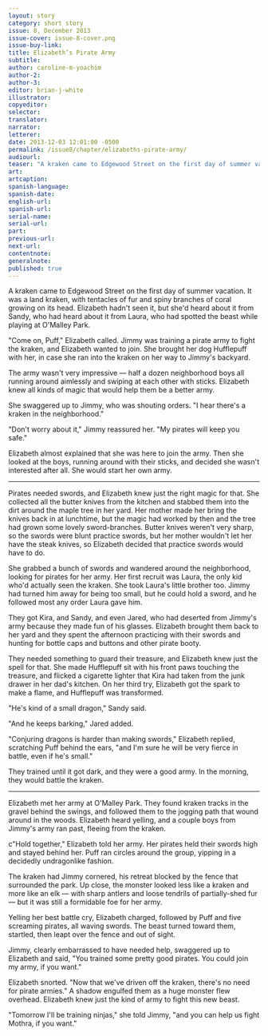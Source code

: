 ```yaml
---
layout: story
category: short story
issue: 8, December 2013
issue-cover: issue-8-cover.png
issue-buy-link:
title: Elizabeth’s Pirate Army
subtitle:
author: caroline-m-yoachim
author-2:
author-3:
editor: brian-j-white
illustrator:
copyeditor:
selector:
translator:
narrator:
letterer:
date: 2013-12-03 12:01:00 -0500
permalink: /issue8/chapter/elizabeths-pirate-army/
audiourl:
teaser: "A kraken came to Edgewood Street on the first day of summer vacation."
art:
artcaption:
spanish-language:
spanish-date:
english-url:
spanish-url:
serial-name:
serial-url:
part:
previous-url:
next-url:
contentnote:
generalnote:
published: true
---
```


A kraken came to Edgewood Street on the first day of summer vacation. It was a land kraken, with tentacles of fur and spiny branches of coral growing on its head. Elizabeth hadn't seen it, but she'd heard about it from Sandy, who had heard about it from Laura, who had spotted the beast while playing at O'Malley Park.

"Come on, Puff," Elizabeth called. Jimmy was training a pirate army to fight the kraken, and Elizabeth wanted to join. She brought her dog Hufflepuff with her, in case she ran into the kraken on her way to Jimmy's backyard.

The army wasn't very impressive — half a dozen neighborhood boys all running around aimlessly and swiping at each other with sticks. Elizabeth knew all kinds of magic that would help them be a better army.

She swaggered up to Jimmy, who was shouting orders. "I hear there's a kraken in the neighborhood."

"Don't worry about it," Jimmy reassured her. "My pirates will keep you safe."

Elizabeth almost explained that she was here to join the army. Then she looked at the boys, running around with their sticks, and decided she wasn't interested after all. She would start her own army.

----

Pirates needed swords, and Elizabeth knew just the right magic for that. She collected all the butter knives from the kitchen and stabbed them into the dirt around the maple tree in her yard. Her mother made her bring the knives back in at lunchtime, but the magic had worked by then and the tree had grown some lovely sword-branches. Butter knives weren't very sharp, so the swords were blunt practice swords, but her mother wouldn't let her have the steak knives, so Elizabeth decided that practice swords would have to do.

She grabbed a bunch of swords and wandered around the neighborhood, looking for pirates for her army. Her first recruit was Laura, the only kid who'd actually seen the kraken. She took Laura's little brother too. Jimmy had turned him away for being too small, but he could hold a sword, and he followed most any order Laura gave him.

They got Kira, and Sandy, and even Jared, who had deserted from Jimmy's army because they made fun of his glasses. Elizabeth brought them back to her yard and they spent the afternoon practicing with their swords and hunting for bottle caps and buttons and other pirate booty.

They needed something to guard their treasure, and Elizabeth knew just the spell for that. She made Hufflepuff sit with his front paws touching the treasure, and flicked a cigarette lighter that Kira had taken from the junk drawer in her dad's kitchen. On her third try, Elizabeth got the spark to make a flame, and Hufflepuff was transformed.

"He's kind of a small dragon," Sandy said.

"And he keeps barking," Jared added.

"Conjuring dragons is harder than making swords," Elizabeth replied, scratching Puff behind the ears, "and I'm sure he will be very fierce in battle, even if he's small."

They trained until it got dark, and they were a good army. In the morning, they would battle the kraken.

----

Elizabeth met her army at O'Malley Park. They found kraken tracks in the gravel behind the swings, and followed them to the jogging path that wound around in the woods. Elizabeth heard yelling, and a couple boys from Jimmy's army ran past, fleeing from the kraken.

c"Hold together," Elizabeth told her army. Her pirates held their swords high and stayed behind her. Puff ran circles around the group, yipping in a decidedly undragonlike fashion.

The kraken had Jimmy cornered, his retreat blocked by the fence that surrounded the park. Up close, the monster looked less like a kraken and more like an elk — with sharp antlers and loose tendrils of partially-shed fur — but it was still a formidable foe for her army.

Yelling her best battle cry, Elizabeth charged, followed by Puff and five screaming pirates, all waving swords. The beast turned toward them, startled, then leapt over the fence and out of sight.

Jimmy, clearly embarrassed to have needed help, swaggered up to Elizabeth and said, "You trained some pretty good pirates. You could join my army, if you want."

Elizabeth snorted. "Now that we've driven off the kraken, there's no need for pirate armies." A shadow engulfed them as a huge monster flew overhead. Elizabeth knew just the kind of army to fight this new beast.

"Tomorrow I'll be training ninjas," she told Jimmy, "and you can help us fight Mothra, if you want."
